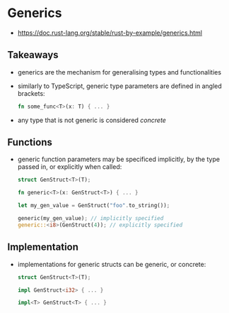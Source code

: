 # Generics

- https://doc.rust-lang.org/stable/rust-by-example/generics.html

## Takeaways

- generics are the mechanism for generalising types and functionalities
- similarly to TypeScript, generic type parameters are defined in angled
  brackets:

  ```rust
  fn some_func<T>(x: T) { ... }
  ```

- any type that is not generic is considered _concrete_

## Functions

- generic function parameters may be specificed implicitly, by the type passed
  in, or explicitly when called:

  ```rust
  struct GenStruct<T>(T);

  fn generic<T>(x: GenStruct<T>) { ... }

  let my_gen_value = GenStruct("foo".to_string());

  generic(my_gen_value); // implicitly specified
  generic::<i8>(GenStruct(4)); // explicitly specified
  ```

## Implementation

- implementations for generic structs can be generic, or concrete:

  ```rust
  struct GenStruct<T>(T);

  impl GenStruct<i32> { ... }

  impl<T> GenStruct<T> { ... }
  ```

